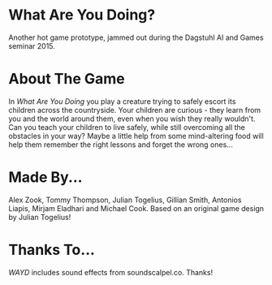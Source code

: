 # What Are You Doing?

Another hot game prototype, jammed out during the Dagstuhl AI and Games seminar 2015.

# About The Game

In *What Are You Doing* you play a creature trying to safely escort its children across the countryside. Your children are curious - they learn from you and the world around them, even when you wish they really wouldn't. Can you teach your children to live safely, while still overcoming all the obstacles in your way? Maybe a little help from some mind-altering food will help them remember the right lessons and forget the wrong ones...

# Made By...

Alex Zook, Tommy Thompson, Julian Togelius, Gillian Smith, Antonios Liapis, Mirjam Eladhari and Michael Cook. Based on an original game design by Julian Togelius!

# Thanks To...

_WAYD_ includes sound effects from soundscalpel.co. Thanks!